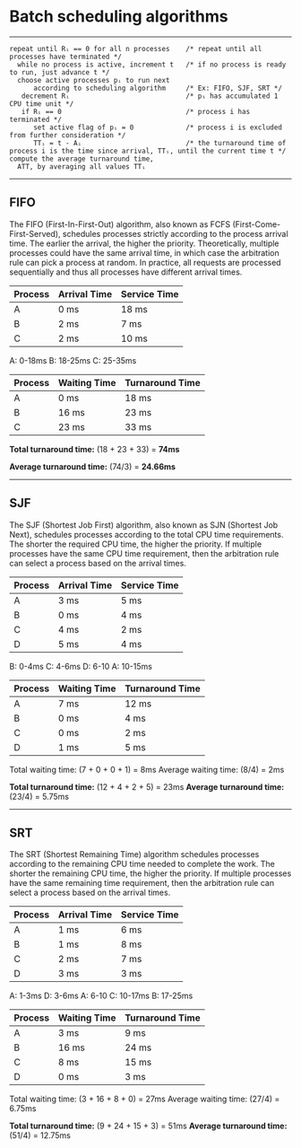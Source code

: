 # Batch scheduling algorithms

***
```
repeat until Rᵢ == 0 for all n processes    /* repeat until all processes have terminated */
  while no process is active, increment t   /* if no process is ready to run, just advance t */
  choose active processes pᵢ to run next
      according to scheduling algorithm     /* Ex: FIFO, SJF, SRT */
   decrement Rᵢ                             /* pᵢ has accumulated 1 CPU time unit */
   if Rᵢ == 0                               /* process i has terminated */
      set active flag of pᵢ = 0             /* process i is excluded from further consideration */
      TTᵢ = t - Aᵢ                          /* the turnaround time of process i is the time since arrival, TTᵢ, until the current time t */
compute the average turnaround time,
  ATT, by averaging all values TTᵢ
```

***

## FIFO

The FIFO (First-In-First-Out) algorithm, also known as FCFS
(First-Come-First-Served), schedules processes strictly according
to the process arrival time. The earlier the arrival, the higher
the priority. Theoretically, multiple processes could have the
same arrival time, in which case the arbitration rule can pick a
process at random. In practice, all requests are processed
sequentially and thus all processes have different arrival times.

Process | Arrival Time | Service Time
---------|----------|---------
 A | 0 ms | 18 ms
 B | 2 ms | 7 ms
 C | 2 ms | 10 ms

A: 0-18ms
B: 18-25ms
C: 25-35ms

Process | Waiting Time | Turnaround Time
---------|----------|---------
 A | 0 ms | 18 ms
 B | 16 ms | 23 ms
 C | 23 ms | 33 ms

**Total turnaround time:** (18 + 23 + 33) = **74ms**

**Average turnaround time:** (74/3) = **24.66ms**

***

## SJF

The SJF (Shortest Job First) algorithm, also known as SJN
(Shortest Job Next), schedules processes according to the total
CPU time requirements. The shorter the required CPU time, the
higher the priority. If multiple processes have the same CPU time
requirement, then the arbitration rule can select a process based
on the arrival times.

Process | Arrival Time | Service Time
---------|----------|---------
 A | 3 ms | 5 ms
 B | 0 ms | 4 ms
 C | 4 ms | 2 ms
 D | 5 ms | 4 ms

B: 0-4ms
C: 4-6ms
D: 6-10
A: 10-15ms

Process | Waiting Time | Turnaround Time
---------|----------|---------
 A | 7 ms | 12 ms
 B | 0 ms | 4 ms
 C | 0 ms | 2 ms
 D | 1 ms  | 5 ms

Total waiting time: (7 + 0 + 0 + 1) = 8ms
Average waiting time: (8/4) = 2ms

**Total turnaround time:** (12 + 4 + 2 + 5) = 23ms
**Average turnaround time:** (23/4) = 5.75ms

***

## SRT

The SRT (Shortest Remaining Time) algorithm schedules processes
according to the remaining CPU time needed to complete the work.
The shorter the remaining CPU time, the higher the priority. If
multiple processes have the same remaining time requirement, then
the arbitration rule can select a process based on the arrival
times.

Process | Arrival Time | Service Time
---------|----------|---------
 A | 1 ms | 6 ms
 B | 1 ms | 8 ms
 C | 2 ms | 7 ms
 D | 3 ms | 3 ms

A: 1-3ms
D: 3-6ms
A: 6-10
C: 10-17ms
B: 17-25ms

Process | Waiting Time | Turnaround Time
---------|----------|---------
 A | 3 ms | 9 ms
 B | 16 ms | 24 ms
 C | 8 ms | 15 ms
 D | 0 ms  | 3 ms

Total waiting time: (3 + 16 + 8 + 0) = 27ms
Average waiting time: (27/4) = 6.75ms

**Total turnaround time:** (9 + 24 + 15 + 3) = 51ms
**Average turnaround time:** (51/4) = 12.75ms
